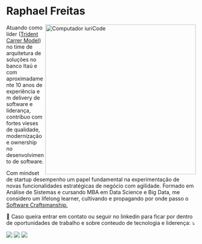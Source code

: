 <h1>Raphael Freitas</h1>

<img src="https://raw.githubusercontent.com/MicaelliMedeiros/micaellimedeiros/master/image/computer-illustration.png" min-width="400px" max-width="400px" width="400px" align="right" alt="Computador iuriCode">

<p align="left"> 
    Atuando como líder (<a href="https://www.thekua.com/atwork/2019/02/the-trident-model-of-career-development/">Trident Carrer Model</a>) no time de arquitetura de soluções no banco Itaú e com aproximadamente 10 anos de experiência em delivery de software e liderança, contribuo com fortes vieses de qualidade, modernização e ownership no desenvolvimento de software. 
</p>

<p align="left">
    Com mindset de startup desempenho um papel fundamental na experimentação de novas funcionalidades estratégicas de negócio com agilidade.
    Formado em Análise de Sistemas e cursando MBA em Data Science e Big Data, me considero um lifelong learner, cultivando e propagando por onde passo o <a href="https://bytesdontbite.com/2010/10/18/o-que-e-software-craftsmanship/">Software Craftsmanship.</a>
</p>

<p align="left">
  💌 Caso queira entrar em contato ou seguir no linkedin para ficar por dentro de oportunidades de trabalho e sobre conteudo de tecnologia e liderença: ⤵️
</p>

<p align="left">
  <a href="https://mail.google.com/mail/?view=cm&fs=1&tf=1&to=raphael.freitas.pessoal@gmail.com" alt="Gmail">
  <img src="https://img.shields.io/badge/-Gmail-FF0000?style=flat-square&labelColor=FF0000&logo=gmail&logoColor=white&link=https://mail.google.com/mail/?view=cm&fs=1&tf=1&to=raphael.freitas.pessoal@gmail.com" /></a>

  <a href="https://www.linkedin.com/in/raphael-freitas-santos/" alt="Linkedin">
  <img src="https://img.shields.io/badge/-Linkedin-0e76a8?style=flat-square&logo=Linkedin&logoColor=white&link=https://www.linkedin.com/in/raphael-freitas-santos/" /></a>

  <a href="https://wa.me/5511992631777" alt="WhatsApp">
  <img src="https://img.shields.io/badge/-WhatsApp-25d366?style=flat-square&labelColor=25d366&logo=whatsapp&logoColor=white&link=https://wa.me/5511992631777"/></a>
</p>  